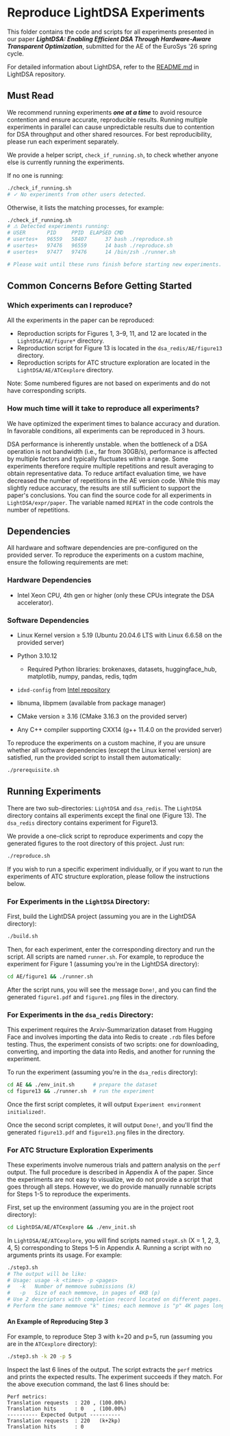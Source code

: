 # Reproduce LightDSA Experiments

This folder contains the code and scripts for all experiments presented in our paper ***LightDSA: Enabling Efficient DSA Through Hardware-Aware Transparent Optimization***, submitted for the AE of the EuroSys '26 spring cycle.

For detailed information about LightDSA, refer to the [README.md](https://github.com/izumihanako/LightDSA/blob/master/README.md) in LightDSA repository.

## Must Read

We recommend running experiments ***one at a time*** to avoid resource contention and ensure accurate, reproducible results. Running multiple experiments in parallel can cause unpredictable results due to contention for DSA throughput and other shared resources. For best reproducibility, please run each experiment separately.

We provide a helper script, `check_if_running.sh`, to check whether anyone else is currently running the experiments.

If no one is running:
```bash
./check_if_running.sh
# ✓ No experiments from other users detected.
```
Otherwise, it lists the matching processes, for example:
```bash
./check_if_running.sh
# ⚠ Detected experiments running:
# USER       PID     PPID  ELAPSED CMD
# usertes+   96559   58407      37 bash ./reproduce.sh
# usertes+   97476   96559      14 bash ./reproduce.sh
# usertes+   97477   97476      14 /bin/zsh ./runner.sh

# Please wait until these runs finish before starting new experiments.
```


## Common Concerns Before Getting Started

### Which experiments can I reproduce?

All the experiments in the paper can be reproduced:

- Reproduction scripts for Figures 1, 3–9, 11, and 12 are located in the `LightDSA/AE/figure*` directory.
- Reproduction script for Figure 13 is located in the `dsa_redis/AE/figure13` directory.
- Reproduction scripts for ATC structure exploration are located in the `LightDSA/AE/ATCexplore` directory.

Note: Some numbered figures are not based on experiments and do not have corresponding scripts.

### How much time will it take to reproduce all experiments?

We have optimized the experiment times to balance accuracy and duration. In favorable conditions, all experiments can be reproduced in 3 hours.

DSA performance is inherently unstable. when the bottleneck of a DSA operation is not bandwidth (i.e., far from 30GB/s), performance is affected by multiple factors and typically fluctuates within a range.
Some experiments therefore require multiple repetitions and result averaging to obtain representative data. To reduce artifact evaluation time, we have decreased the number of repetitions in the AE version code. While this may slightly reduce accuracy, the results are still sufficient to support the paper's conclusions. You can find the source code for all experiments in `LightDSA/expr/paper`. The variable named `REPEAT` in the code controls the number of repetitions.

## Dependencies

All hardware and software dependencies are pre-configured on the provided server. To reproduce the experiments on a custom machine, ensure the following requirements are met:

### Hardware Dependencies

- Intel Xeon CPU, 4th gen or higher (only these CPUs integrate the DSA accelerator).

### Software Dependencies

- Linux Kernel version ≥ 5.19 (Ubuntu 20.04.6 LTS with Linux 6.6.58 on the provided server)
- Python 3.10.12
  - Required Python libraries: brokenaxes, datasets, huggingface_hub, matplotlib, numpy, pandas, redis, tqdm
- `idxd-config` from [Intel repository](https://github.com/intel/idxd-config)

- libnuma, libpmem (available from package manager)

- CMake version ≥ 3.16 (CMake 3.16.3 on the provided server)
- Any C++ compiler supporting CXX14 (g++ 11.4.0 on the provided server)

To reproduce the experiments on a custom machine, if you are unsure whether all software dependencies (except the Linux kernel version) are satisfied, run the provided script to install them automatically:
```bash
./prerequisite.sh
```



## Running Experiments

There are two sub-directories: `LightDSA` and `dsa_redis`. The `LightDSA` directory contains all experiments except the final one (Figure 13). The `dsa_redis` directory contains experiment for Figure13.

We provide a one-click script to reproduce experiments and copy the generated figures to the root directory of this project. Just run:
```bash
./reproduce.sh
```

If you wish to run a specific experiment individually, or if you want to run the experiments of ATC structure exploration, please follow the instructions below.

### For Experiments in the `LightDSA` Directory:

First, build the LightDSA project (assuming you are in the LightDSA directory):

```bash
./build.sh
```

Then, for each experiment, enter the corresponding directory and run the script. All scripts are named `runner.sh`. For example, to reproduce the experiment for Figure 1 (assuming you're in the LightDSA directory):

```bash
cd AE/figure1 && ./runner.sh
```

After the script runs, you will see the message `Done!`, and you can find the generated `figure1.pdf` and `figure1.png` files in the directory.


### For Experiments in the `dsa_redis` Directory:

This experiment requires the Arxiv-Summarization dataset from Hugging Face and involves importing the data into Redis to create `.rdb` files before testing. Thus, the experiment consists of two scripts: one for downloading, converting, and importing the data into Redis, and another for running the experiment.

To run the experiment (assuming you're in the `dsa_redis` directory):

```bash
cd AE && ./env_init.sh      # prepare the dataset
cd figure13 && ./runner.sh  # run the experiment
```

Once the first script completes, it will output `Experiment environment initialized!`.

Once the second script completes, it will output `Done!`, and you'll find the generated `figure13.pdf` and `figure13.png` files in the directory.

### For ATC Structure Exploration Experiments
These experiments involve numerous trials and pattern analysis on the `perf` output. 
The full procedure is described in Appendix A of the paper. 
Since the experiments are not easy to visualize, we do not provide a script that goes through all steps. However, we do provide manually runnable scripts for Steps 1-5 to reproduce the experiments.


First, set up the environment (assuming you are in the project root directory):
```bash
cd LightDSA/AE/ATCexplore && ./env_init.sh 
```
In `LightDSA/AE/ATCexplore`, you will find scripts named `stepX.sh` (X = 1, 2, 3, 4, 5) corresponding to Steps 1–5 in Appendix A. Running a script with no arguments prints its usage. For example:
```bash
./step3.sh
# The output will be like:
# Usage: usage -k <times> -p <pages>
#   -k   Number of memmove submissions (k)
#   -p   Size of each memmove, in pages of 4KB (p)
# Use 2 descriptors with completion record located on different pages.
# Perform the same memmove "k" times; each memmove is "p" 4K pages long.
```

#### An Example of Reproducing Step 3
For example, to reproduce Step 3 with k=20 and p=5, run (assuming you are in the `ATCexplore` directory):
```bash
./step3.sh -k 20 -p 5
```

Inspect the last 6 lines of the output. The script extracts the `perf` metrics and prints the expected results. The experiment succeeds if they match. For the above execution command, the last 6 lines should be: 
```
Perf metrics:
Translation requests  : 220 , (100.00%)
Translation hits      : 0   , (100.00%)
---------- Expected Output ----------
Translation requests  : 220   (k+2kp)
Translation hits      : 0
```